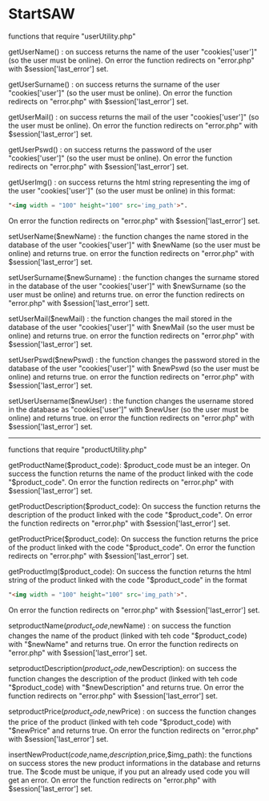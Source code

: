 # StartSAW

functions that require "userUtility.php"

getUserName() : on success returns the name of the user "cookies['user']" (so the user must be online). 
On error the function redirects on "error.php" with $session['last_error'] set.

getUserSurname() : on success returns the surname of the user "cookies['user']" (so the user must be online). 
On error the function redirects on "error.php" with $session['last_error'] set.

getUserMail() : on success returns the mail of the user "cookies['user']" (so the user must be online). 
On error the function redirects on "error.php" with $session['last_error'] set.

getUserPswd() : on success returns the password of the user "cookies['user']" (so the user must be online). 
On error the function redirects on "error.php" with $session['last_error'] set.

getUserImg() : on success returns the html string representing the img of the user "cookies['user']" (so the user must be online) in this format: 
```html
"<img width = "100" height="100" src='img_path'>".
```
On error the function redirects on "error.php" with $session['last_error'] set.

setUserName($newName) : the function changes the name stored in the database of the user "cookies['user']" 
with $newName (so the user must be online) and returns true.
on error the function redirects on "error.php" with $session['last_error'] set.

setUserSurname($newSurname) : the function changes the surname stored in the database of the user  "cookies['user']" 
with $newSurname (so the user must be online) and returns true.
on error the function redirects on "error.php" with $session['last_error'] sett.

setUserMail($newMail) : the function changes the mail stored in the database of the user "cookies['user']" 
with $newMail (so the user must be online) and returns true.
on error the function redirects on "error.php" with $session['last_error'] set.

setUserPswd($newPswd) : the function changes the password stored in the database of the user "cookies['user']" 
with $newPswd (so the user must be online) and returns true.
on error the function redirects on "error.php" with $session['last_error'] set.

setUserUsername($newUser) : the function changes the username stored in the database as "cookies['user']" 
with $newUser (so the user must be online) and returns true.
on error the function redirects on "error.php" with $session['last_error'] set.

________________________________________________________________________________________________________________________

functions that require "productUtility.php"

getProductName($product_code): $product_code must be an integer. On success the function returns the name of the product 
linked with the code "$product_code". On error the function redirects on "error.php" with $session['last_error'] set.

getProductDescription($product_code): On success the function returns the description of the product 
linked with the code "$product_code". On error the function redirects on "error.php" with $session['last_error'] set.

getProductPrice($product_code): On success the function returns the price of the product 
linked with the code "$product_code". On error the function redirects on "error.php" with $session['last_error'] set. 

getProductImg($product_code): On success the function returns the html string of the product 
linked with the code "$product_code" in the format 
```html
"<img width = "100" height="100" src='img_path'>".
```
On error the function redirects on "error.php" with $session['last_error'] set. 

setproductName($product_code,$newName) : on success the function changes the name of the product (linked with teh code "$product_code)
with "$newName" and returns true. On error the function redirects on "error.php" with $session['last_error'] set.

setproductDescription($product_code,$newDescription): on success the function changes the description of the product (linked with teh code "$product_code)
with "$newDescription" and returns true. On error the function redirects on "error.php" with $session['last_error'] set.
 
setproductPrice($product_code,$newPrice) :  on success the function changes the price of the product (linked with teh code "$product_code)
with "$newPrice" and returns true. On error the function redirects on "error.php" with $session['last_error'] set.

insertNewProduct($code,$name,$description,$price,$img_path): the functions on success stores the new product informations in the database
and returns true. The $code must be unique, if you put an already used code you will get an error. 
On error the function redirects on "error.php" with $session['last_error'] set.

